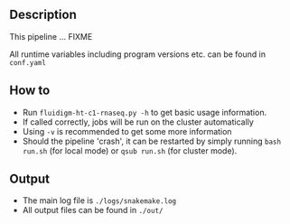 Description
-----------

This pipeline ... FIXME

All runtime variables including program versions etc. can be found in
`conf.yaml`


How to
------

- Run `fluidigm-ht-c1-rnaseq.py -h` to get basic usage information.
- If called correctly, jobs will be run on the cluster automatically
- Using `-v` is recommended to get some more information
- Should the pipeline 'crash', it can be restarted by simply running
  `bash run.sh` (for local mode) or `qsub run.sh` (for cluster mode).


Output
------

- The main log file is `./logs/snakemake.log`
- All output files can be found in `./out/`




